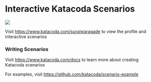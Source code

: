 # Interactive Katacoda Scenarios

[![](http://shields.katacoda.com/katacoda/surajwaragade/count.svg)](https://www.katacoda.com/surajwaragade "Get your profile on Katacoda.com")

Visit https://www.katacoda.com/surajwaragade to view the profile and interactive scenarios

### Writing Scenarios
Visit https://www.katacoda.com/docs to learn more about creating Katacoda scenarios

For examples, visit https://github.com/katacoda/scenario-example
